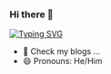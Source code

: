 ### Hi there 👋

<!--
**matsy/matsy** is a ✨ _special_ ✨ repository because its `README.md` (this file) appears on your GitHub profile.

Here are some ideas to get you started:

- 🔭 I’m currently working on ...
- 🌱 I’m currently learning ...
- 👯 I’m looking to collaborate on ...
- 🤔 I’m looking for help with ...
- 💬 Ask me about ...
- 📫 How to reach me: ...
- 😄 Pronouns: ...
- ⚡ Fun fact: ...
-->

[![Typing SVG](https://readme-typing-svg.demolab.com/?lines=I+am+Sai+Akhil;Check+my+profile+out+!!;Contact+me+if+you+find+it+interesting)](https://github.com/matsy/)

- 💬 Check my blogs ...
- 😄 Pronouns: He/Him
